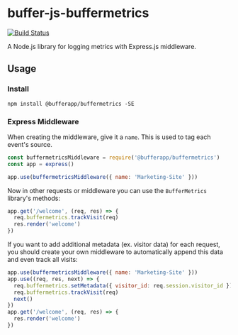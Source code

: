 # buffer-js-buffermetrics

[![Build Status](https://travis-ci.com/bufferapp/buffer-js-buffermetrics.svg?token=McM3TsXQL9Hf6QBax2tf&branch=master)](https://travis-ci.com/bufferapp/buffer-js-buffermetrics)

A Node.js library for logging metrics with Express.js middleware.

## Usage

### Install

```
npm install @bufferapp/buffermetrics -SE
```

### Express Middleware

When creating the middleware, give it a `name`. This is used to tag each event's
source.

```js
const buffermetricsMiddleware = require('@bufferapp/buffermetrics')
const app = express()

app.use(buffermetricsMiddleware({ name: 'Marketing-Site' }))
```

Now in other requests or middleware you can use the `BufferMetrics` library's
methods:

```js
app.get('/welcome', (req, res) => {
  req.buffermetrics.trackVisit(req)
  res.render('welcome')
})
```

If you want to add additional metadata (ex. visitor data) for each request,
you should create your own middleware to automatically append this data and
even track all visits:

```js
app.use(buffermetricsMiddleware({ name: 'Marketing-Site' }))
app.use((req, res, next) => {
  req.buffermetrics.setMetadata({ visitor_id: req.session.visitor_id })
  req.buffermetrics.trackVisit(req)
  next()
})
app.get('/welcome', (req, res) => {
  res.render('welcome')
})
```
